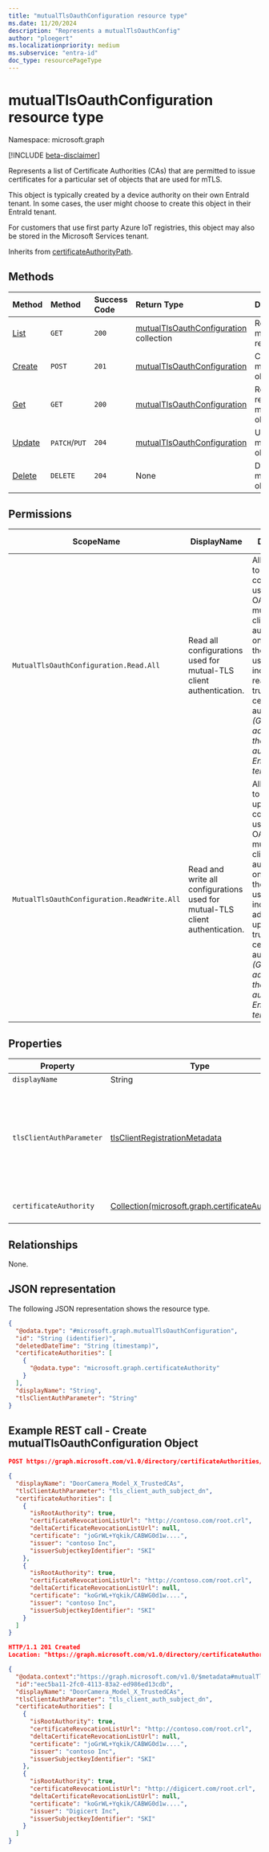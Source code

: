 ```yaml
---
title: "mutualTlsOauthConfiguration resource type"
ms.date: 11/20/2024
description: "Represents a mutualTlsOauthConfig"
author: "ploegert"
ms.localizationpriority: medium
ms.subservice: "entra-id"
doc_type: resourcePageType
---
```


# mutualTlsOauthConfiguration resource type

Namespace: microsoft.graph

[!INCLUDE [beta-disclaimer](../../includes/beta-disclaimer.md)]

Represents a list of Certificate Authorities (CAs) that are permitted to issue certificates for a particular set of objects that are used for mTLS.

This object is typically created by a device authority on their own EntraId tenant. In some cases, the user might choose to create this object in their EntraId tenant.

For customers that use first party Azure IoT registries, this object may also be stored in the Microsoft Services tenant.

Inherits from [certificateAuthorityPath](../resources/certificateauthoritypath.md).

## Methods
| Method       | Method | Success Code | Return Type  | Description | 
|:---------------|:--------|:----------|:---|:---|
|[List](../api/certificateauthoritypath-list-mutualtlsoauthconfigurations.md) |`GET` |`200` | [mutualTlsOauthConfiguration](mutualtlsoauthconfiguration.md) collection| Retrieve a list of mutualTlsOauthConfiguration registered in the directory. |
|[Create](../api/certificateauthoritypath-post-mutualtlsoauthconfigurations.md) | `POST` |`201` | [mutualTlsOauthConfiguration](mutualtlsoauthconfiguration.md) | Create mutualTlsOauthConfiguration object. | 
|[Get](../api/mutualtlsoauthconfiguration-get.md)| `GET`|`200` | [mutualTlsOauthConfiguration](mutualtlsoauthconfiguration.md) | Read properties and relationships of mutualTlsOauthConfiguration object.| 
|[Update](../api/mutualtlsoauthconfiguration-update.md) | `PATCH`/`PUT` |`204` | [mutualTlsOauthConfiguration](mutualtlsoauthconfiguration.md)  | Update the properties of the mutualTlsOauthConfiguration object.  |
|[Delete](../api/certificateauthoritypath-delete-mutualtlsoauthconfigurations.md) | `DELETE`      |`204` | None |Delete the mutualTlsOauthConfiguration object.   |

## Permissions
|ScopeName|DisplayName|Description|Type|Admin Consent?|Entities/APIs covered|
|-|-|-|-|-|-|
|`MutualTlsOauthConfiguration.Read.All`| Read all configurations used for mutual-TLS client authentication. | Allows the app to read configuration used for OAuth 2.0 mutual-TLS client authentication, on behalf of the signed-in user. This includes reading trusted certificate authorities. _(Granted to admin role on the device authority's EntraId tenant)_|**Delegated**|**Yes**|List, Get|
|`MutualTlsOauthConfiguration.ReadWrite.All`| Read and write all configurations used for mutual-TLS client authentication. | Allows the app to read and update configuration used for OAuth 2.0 mutual-TLS client authentication, on behalf of the signed-in user. This includes adding and updating trusted certificate authorities. _(Granted to admin role on the device authority's EntraId tenant)_|**Delegated**|**Yes**|List, Get, Create, Update, Delete|

## Properties

|Property|Type|Description|Key|Required|ReadOnly|
|-|-|-|-|-|-|
|`displayName`|String|Friendly name|
|`tlsClientAuthParameter`|[tlsClientRegistrationMetadata](../resources/enums.md#tlsclientregistrationmetadata-values) | Specifies which field in the certificate contains the subject ID. The possible values are: `tls_client_auth_subject_dn`, `tls_client_auth_san_dns`, `tls_client_auth_san_uri`, `tls_client_auth_san_ip`, `tls_client_auth_san_email`, `unknownFutureValue`.|No | Yes| Yes|
|`certificateAuthority`|[Collection(microsoft.graph.certificateAuthority)](../resources/certificateauthority.md) | Multi-value property representing a list of trusted certificate authorities. | No | No | No |

## Relationships
None.

## JSON representation
The following JSON representation shows the resource type.
<!-- {
  "blockType": "resource",
  "keyProperty": "id",
  "@odata.type": "microsoft.graph.mutualTlsOauthConfiguration",
  "baseType": "microsoft.graph.certificateAuthorityPath",
  "openType": false
}
-->
``` json
{
  "@odata.type": "#microsoft.graph.mutualTlsOauthConfiguration",
  "id": "String (identifier)",
  "deletedDateTime": "String (timestamp)",
  "certificateAuthorities": [
    {
      "@odata.type": "microsoft.graph.certificateAuthority"
    }
  ],
  "displayName": "String",
  "tlsClientAuthParameter": "String"
}
```

## Example REST call - Create mutualTlsOauthConfiguration Object

```json
POST https://graph.microsoft.com/v1.0/directory/certificateAuthorities/mutualTlsOauthConfigurations

{
  "displayName": "DoorCamera_Model_X_TrustedCAs",
  "tlsClientAuthParameter": "tls_client_auth_subject_dn",
  "certificateAuthorities": [
    {
      "isRootAuthority": true,
      "certificateRevocationListUrl": "http://contoso.com/root.crl",
      "deltaCertificateRevocationListUrl": null,
      "certificate": "joGrWL+Yqkik/CABWG0d1w....",
      "issuer": "contoso Inc",
      "issuerSubjectkeyIdentifier": "SKI"
    },
    {
      "isRootAuthority": true,
      "certificateRevocationListUrl": "http://contoso.com/root.crl",
      "deltaCertificateRevocationListUrl": null,
      "certificate": "koGrWL+Yqkik/CABWG0d1w....",
      "issuer": "contoso Inc",
      "issuerSubjectkeyIdentifier": "SKI"
    }
  ]
}

HTTP/1.1 201 Created
Location: "https://graph.microsoft.com/v1.0/directory/certificateAuthorities/mutualTlsOauthConfigurations/eec5ba11-2fc0-4113-83a2-ed986ed13cdb"

{
  "@odata.context":"https://graph.microsoft.com/v1.0/$metadata#mutualTlsOauthConfigurations",
  "id":"eec5ba11-2fc0-4113-83a2-ed986ed13cdb",
  "displayName": "DoorCamera_Model_X_TrustedCAs",
  "tlsClientAuthParameter": "tls_client_auth_subject_dn",
  "certificateAuthorities": [
    {
      "isRootAuthority": true,
      "certificateRevocationListUrl": "http://contoso.com/root.crl",
      "deltaCertificateRevocationListUrl": null,
      "certificate": "joGrWL+Yqkik/CABWG0d1w....",
      "issuer": "contoso Inc",
      "issuerSubjectkeyIdentifier": "SKI"
    },
    {
      "isRootAuthority": true,
      "certificateRevocationListUrl": "http://digicert.com/root.crl",
      "deltaCertificateRevocationListUrl": null,
      "certificate": "koGrWL+Yqkik/CABWG0d1w....",
      "issuer": "Digicert Inc",
      "issuerSubjectkeyIdentifier": "SKI"
    }
  ]
}
```
